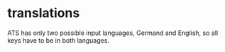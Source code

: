 # translations
ATS has only two possible input languages, Germand and English, so all keys have to be in both languages.
